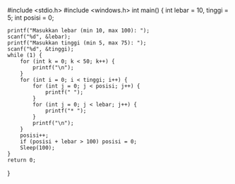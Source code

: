 #include <stdio.h>
#include <windows.h>
int main() {
    int lebar = 10, tinggi = 5;
    int posisi = 0;

    printf("Masukkan lebar (min 10, max 100): ");
    scanf("%d", &lebar);
    printf("Masukkan tinggi (min 5, max 75): ");
    scanf("%d", &tinggi);
    while (1) {
        for (int k = 0; k < 50; k++) {
            printf("\n");
        }
        for (int i = 0; i < tinggi; i++) {
            for (int j = 0; j < posisi; j++) {
                printf(" ");
            }
            for (int j = 0; j < lebar; j++) {
                printf("* ");
            }
            printf("\n");
        }
        posisi++;
        if (posisi + lebar > 100) posisi = 0;
        Sleep(100);
    }
    return 0;
}
